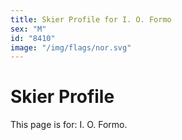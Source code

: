 ```yaml
---
title: Skier Profile for I. O. Formo
sex: "M"
id: "8410"
image: "/img/flags/nor.svg" 
---
```


# Skier Profile

This page is for: I. O. Formo.
    